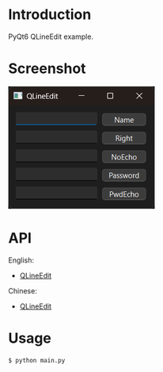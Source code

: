 
# Introduction

PyQt6 QLineEdit example.


# Screenshot

![LineEdit](../res/12-LineEdit.png)


# API

English:

- [QLineEdit](../../Class-0/QtWidget/QLineEdit.md)

Chinese:

- [QLineEdit](../../Class-0/QtWidget/QLineEdit.CN.md)


# Usage

```bash
$ python main.py
```
